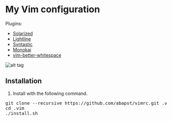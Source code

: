 # My Vim configuration

Plugins:
  - [Solarized](https://github.com/altercation/vim-colors-solarized)
  - [Lightline](https://github.com/itchyny/lightline.vim)
  - [Syntastic](https://github.com/vim-syntastic/syntastic)
  - [Monokai](https://github.com/sickill/vim-monokai)
  - [vim-better-whitespace](https://github.com/ntpeters/vim-better-whitespace)

![alt tag](https://doc-10-a0-docs.googleusercontent.com/docs/securesc/ha0ro937gcuc7l7deffksulhg5h7mbp1/heclkr01ojpnuk0bcsquv7v428bf2156/1488693600000/17737867429792791729/*/0BzcGDsPY_8c-VUtCU191cFJOTTA)

## Installation

1. Install with the following command.

<pre>
git clone --recursive https://github.com/abapst/vimrc.git .vim
cd .vim
./install.sh
</pre>
